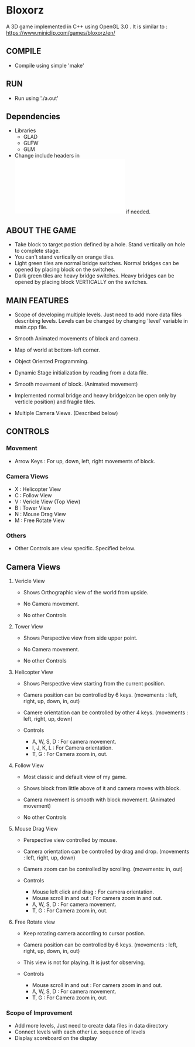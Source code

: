 # Bloxorz
A 3D game implemented in C++ using OpenGL 3.0 . It is similar to : https://www.miniclip.com/games/bloxorz/en/

## COMPILE
- Compile using simple 'make'

## RUN
- Run using './a.out'

## Dependencies
- Libraries
	- GLAD
	- GLFW
	- GLM
- Change include headers in ![headers.h](/code/headers.h) if needed.

## ABOUT THE GAME
- Take block to target postion defined by a hole. Stand vertically on hole to complete stage.
- You can't stand vertically on orange tiles.
- Light green tiles are normal bridge switches. Normal bridges can be opened by placing block on the switches.
- Dark green tiles are heavy bridge switches. Heavy bridges can be opened by placing block VERTICALLY on the switches.

## MAIN FEATURES
- Scope of developing multiple levels. Just need to add more data files describing levels. Levels can be changed by changing 'level' variable in main.cpp file.
- Smooth Animated movements of block and camera.
- Map of world at bottom-left corner.

- Object Oriented Programming.
- Dynamic Stage initialization by reading from a data file.
- Smooth movement of block. (Animated movement)
- Implemented normal bridge and heavy bridge(can be open only by verticle position) and fragile tiles.
- Multiple Camera Views. (Described below)


## CONTROLS

### Movement
- Arrow Keys : For up, down, left, right movements of block.

### Camera Views
- X : Helicopter View
- C : Follow View
- V : Vericle View (Top View)
- B : Tower View
- N : Mouse Drag View
- M : Free Rotate View

### Others
- Other Controls are view specific. Specified below.



## Camera Views


1. Vericle View
    - Shows Orthographic view of the world from upside.
    - No Camera movement.

    - No other Controls


2. Tower View
    - Shows Perspective view from side upper point.
    - No Camera movement.

    - No other Controls

3. Helicopter View
    - Shows Perspective view starting from the current position.
    - Camera position can be controlled by 6 keys. (movements : left, right, up, down, in, out)
    - Camere orientation can be controlled by other 4 keys. (movements : left, right, up, down)

    - Controls
        - A, W, S, D : For camera movement.
        - I, J, K, L : For Camera orientation.
        - T, G       : For Camera zoom in, out.

4. Follow View
    - Most classic and default view of my game.
    - Shows block from little above of it and camera moves with block.
    - Camera movement is smooth with block movement. (Animated movement)

    - No other Controls


5. Mouse Drag View
    - Perspective view controlled by mouse.
    - Camera orientation can be controlled by drag and drop. (movements : left, right, up, down)
    - Camera zoom can be controlled by scrolling. (movements: in, out)

    - Controls
        - Mouse left click and drag : For camera orientation.
        - Mouse scroll in and out : For camera zoom in and out.
        - A, W, S, D : For camera movement.
        - T, G       : For Camera zoom in, out.

6. Free Rotate view
    - Keep rotating camera according to cursor postion.
    - Camera position can be controlled by 6 keys. (movements : left, right, up, down, in, out)
    - This view is not for playing. It is just for observing.

    - Controls
        - Mouse scroll in and out : For camera zoom in and out.
        - A, W, S, D : For camera movement.
        - T, G       : For Camera zoom in, out.


### Scope of Improvement
- Add more levels, Just need to create data files in data directory
- Connect levels with each other i.e. sequence of levels
- Display scoreboard on the display
